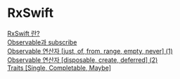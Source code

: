 # RxSwift

[RxSwift 란?](https://develop-ssooo.tistory.com/45)   
[Observable과 subscribe](https://develop-ssooo.tistory.com/46)    
[Observable 연산자 [just, of, from, range, empty, never] (1)](https://develop-ssooo.tistory.com/47)    
[Observable 연산자 [disposable, create, deferred] (2)](https://develop-ssooo.tistory.com/48)    
[Traits [Single, Completable, Maybe]](https://develop-ssooo.tistory.com/49)   

